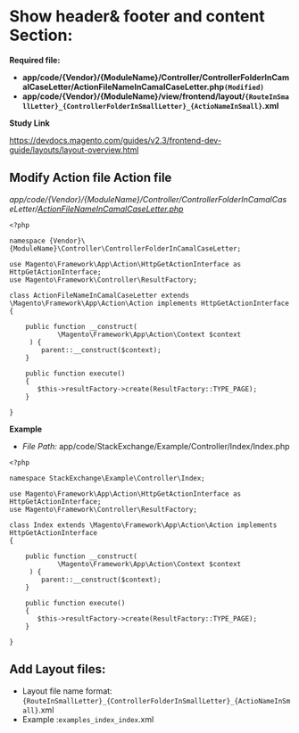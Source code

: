 
# Show header& footer and content Section:


**Required file:**

- **app/code/{Vendor}/{ModuleName}/Controller/ControllerFolderInCamalCaseLetter/ActionFileNameInCamalCaseLetter.php`(Modified)`**
- **app/code/{Vendor}/{ModuleName}/view/frontend/layout/`{RouteInSmallLetter}_{ControllerFolderInSmallLetter}_{ActioNameInSmall}`.xml**

 **Study Link**
 
https://devdocs.magento.com/guides/v2.3/frontend-dev-guide/layouts/layout-overview.html
 

 ## Modify Action file Action file
 
  *app/code/{Vendor}/{ModuleName}/Controller/ControllerFolderInCamalCaseLetter/[ActionFileNameInCamalCaseLetter.php](https://github.com/devamitbera/magento2-module-stucture/blob/master/2.Create-frontend-url.md#action-file)*
```
<?php

namespace {Vendor}\{ModuleName}\Controller\ControllerFolderInCamalCaseLetter;

use Magento\Framework\App\Action\HttpGetActionInterface as HttpGetActionInterface;
use Magento\Framework\Controller\ResultFactory;

class ActionFileNameInCamalCaseLetter extends \Magento\Framework\App\Action\Action implements HttpGetActionInterface
{
    
    public function __construct(
            \Magento\Framework\App\Action\Context $context
     ) {
        parent::__construct($context);
    }

    public function execute() 
    {
       $this->resultFactory->create(ResultFactory::TYPE_PAGE);
    }

}
```
**Example**

- *File Path:* app/code/StackExchange/Example/Controller/Index/Index.php
```
<?php

namespace StackExchange\Example\Controller\Index;

use Magento\Framework\App\Action\HttpGetActionInterface as HttpGetActionInterface;
use Magento\Framework\Controller\ResultFactory;

class Index extends \Magento\Framework\App\Action\Action implements HttpGetActionInterface
{
    
    public function __construct(
            \Magento\Framework\App\Action\Context $context
     ) {
        parent::__construct($context);
    }

    public function execute() 
    {
       $this->resultFactory->create(ResultFactory::TYPE_PAGE);
    }

}
```

## Add Layout files:

- Layout file name format:`{RouteInSmallLetter}_{ControllerFolderInSmallLetter}_{ActioNameInSmall}`.xml
- Example :`examples_index_index`.xml
